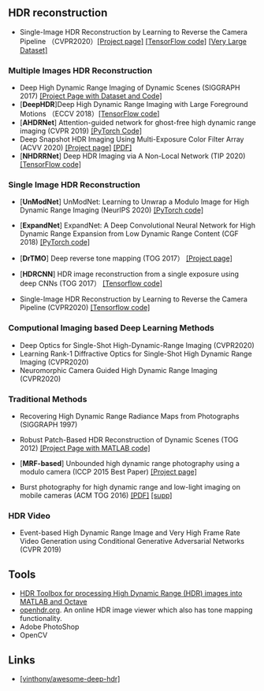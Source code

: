 

## HDR reconstruction
- Single-Image HDR Reconstruction by Learning to Reverse the Camera Pipeline （CVPR2020）[[Project page]](https://alex04072000.github.io/SingleHDR/) [[TensorFlow code]](https://github.com/alex04072000/SingleHDR) [[Very Large Dataset]](https://alex04072000.github.io/SingleHDR/)

### Multiple Images HDR Reconstruction

- Deep High Dynamic Range Imaging of Dynamic Scenes (SIGGRAPH 2017) [[Project Page with Dataset and Code]](https://cseweb.ucsd.edu/~viscomp/projects/SIG17HDR/) 
- [**DeepHDR**]Deep High Dynamic Range Imaging with Large Foreground Motions （ECCV 2018）[[TensorFlow code]](https://github.com/elliottwu/DeepHDR)
- [**AHDRNet**] Attention-guided network for ghost-free high dynamic range imaging (CVPR 2019) [[PyTorch Code]](https://github.com/qingsenyangit/AHDRNet)
- Deep Snapshot HDR Imaging Using Multi-Exposure Color Filter Array (ACVV 2020) [[Project page]](http://www.ok.sc.e.titech.ac.jp/res/DSHDR/) [[PDF]](http://www.ok.sc.e.titech.ac.jp/res/DSHDR/data/ACCV2020.pdf)
- [**NHDRRNet**] Deep HDR Imaging via A Non-Local Network (TIP 2020) [[TensorFlow code]](https://github.com/tuvovan/NHDRRNet)
### Single Image HDR Reconstruction

- [**UnModNet**] UnModNet: Learning to Unwrap a Modulo Image for High Dynamic Range Imaging (NeurIPS 2020) [[PyTorch code]](https://github.com/fourson/UnModNet)

- [**ExpandNet**] ExpandNet: A Deep Convolutional Neural Network for High Dynamic Range Expansion from Low Dynamic Range Content (CGF 2018) [[PyTorch code]](https://github.com/dmarnerides/hdr-expandnet)

- [**DrTMO**] Deep reverse tone mapping (TOG 2017） [[Project page]](http://www.cgg.cs.tsukuba.ac.jp/~endo/projects/DrTMO/)

- [**HDRCNN**] HDR image reconstruction from a single exposure using deep CNNs (TOG 2017） [[Tensorflow code]](https://github.com/gabrieleilertsen/hdrcnn)


- Single-Image HDR Reconstruction by Learning to Reverse the Camera Pipeline (CVPR2020) [[Tensorflow code]](https://github.com/alex04072000/SingleHDR)

### Computional Imaging based Deep Learning Methods
- Deep Optics for Single-Shot High-Dynamic-Range Imaging (CVPR2020)
- Learning Rank-1 Diffractive Optics for Single-Shot High Dynamic Range Imaging (CVPR2020)
- Neuromorphic Camera Guided High Dynamic Range Imaging (CVPR2020)

### Traditional Methods
- Recovering High Dynamic Range Radiance Maps from Photographs (SIGGRAPH 1997)

- Robust Patch-Based HDR Reconstruction of Dynamic Scenes (TOG 2012) [[Project Page with MATLAB code]](https://web.ece.ucsb.edu/~psen/hdrvideo)

- [**MRF-based**] Unbounded high dynamic range photography using a modulo camera (ICCP 2015 Best Paper) [[Project page]](https://web.media.mit.edu/~hangzhao/modulo.html)

- Burst photography for high dynamic range and low-light imaging on mobile cameras (ACM TOG 2016) [[PDF]](https://people.csail.mit.edu/hasinoff/pubs/HasinoffEtAl16-hdrplus.pdf) [[supp]](http://graphics.stanford.edu/papers/hdrp/hasinoff-hdrplus-sigasia16-supp.pdf)
### HDR Video
- Event-based High Dynamic Range Image and Very High Frame Rate Video Generation using Conditional Generative Adversarial Networks (CVPR 2019)

## Tools

- [HDR Toolbox for processing High Dynamic Range (HDR) images into MATLAB and Octave](https://github.com/banterle/HDR_Toolbox)
- [openhdr.org](https://viewer.openhdr.org). An online HDR image viewer which also has tone mapping functionality.
- Adobe PhotoShop 
- OpenCV


## Links
- [[vinthony/awesome-deep-hdr]](https://github.com/vinthony/awesome-deep-hdr)

